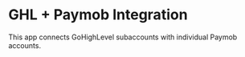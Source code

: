 # GHL + Paymob Integration

This app connects GoHighLevel subaccounts with individual Paymob accounts.